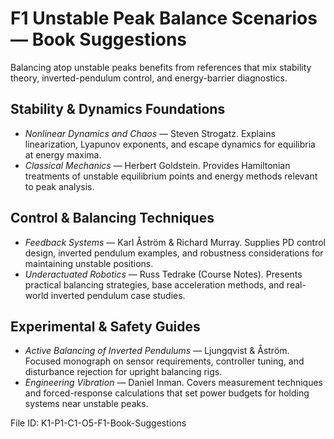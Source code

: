 # F1 Unstable Peak Balance Scenarios — Book Suggestions

Balancing atop unstable peaks benefits from references that mix stability theory, inverted-pendulum control, and energy-barrier diagnostics.

## Stability & Dynamics Foundations
- *Nonlinear Dynamics and Chaos* — Steven Strogatz. Explains linearization, Lyapunov exponents, and escape dynamics for equilibria at energy maxima.
- *Classical Mechanics* — Herbert Goldstein. Provides Hamiltonian treatments of unstable equilibrium points and energy methods relevant to peak analysis.

## Control & Balancing Techniques
- *Feedback Systems* — Karl Åström & Richard Murray. Supplies PD control design, inverted pendulum examples, and robustness considerations for maintaining unstable positions.
- *Underactuated Robotics* — Russ Tedrake (Course Notes). Presents practical balancing strategies, base acceleration methods, and real-world inverted pendulum case studies.

## Experimental & Safety Guides
- *Active Balancing of Inverted Pendulums* — Ljungqvist & Åström. Focused monograph on sensor requirements, controller tuning, and disturbance rejection for upright balancing rigs.
- *Engineering Vibration* — Daniel Inman. Covers measurement techniques and forced-response calculations that set power budgets for holding systems near unstable peaks.

File ID: K1-P1-C1-O5-F1-Book-Suggestions
